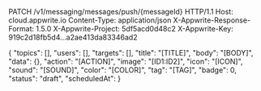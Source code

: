 PATCH /v1/messaging/messages/push/{messageId} HTTP/1.1
Host: cloud.appwrite.io
Content-Type: application/json
X-Appwrite-Response-Format: 1.5.0
X-Appwrite-Project: 5df5acd0d48c2
X-Appwrite-Key: 919c2d18fb5d4...a2ae413da83346ad2

{
  "topics": [],
  "users": [],
  "targets": [],
  "title": "[TITLE]",
  "body": "[BODY]",
  "data": {},
  "action": "[ACTION]",
  "image": "[ID1:ID2]",
  "icon": "[ICON]",
  "sound": "[SOUND]",
  "color": "[COLOR]",
  "tag": "[TAG]",
  "badge": 0,
  "status": "draft",
  "scheduledAt": 
}
